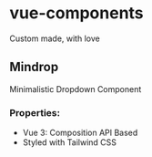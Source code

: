 # vue-components
 Custom made, with love

## Mindrop

Minimalistic Dropdown Component

### Properties:
- Vue 3: Composition API Based
- Styled with Tailwind CSS 
